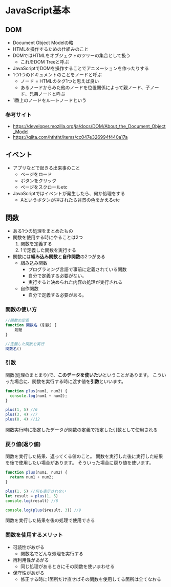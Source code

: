 # JavaScript基本

## DOM
- Document Object Modelの略
- HTMLを操作するための仕組みのこと
- DOMではHTMLをオブジェクトのツリーの集合として扱う
  - これをDOM Treeと呼ぶ
- JavaScriptでDOMを操作することでアニメーションを作ったりする
- 1つ1つのドキュメントのことをノードと呼ぶ
  - ノード = HTMLのタグ1つと思えば良い
  - あるノードからみた他のノードを位置関係によって親ノード、子ノード、兄弟ノードと呼ぶ
- 1番上のノードをルートノードという
  

### 参考サイト
- https://developer.mozilla.org/ja/docs/DOM/About_the_Document_Object_Model
- https://qiita.com/hththt/items/cc047e326994f440a17a

## イベント
- アプリなどで起きる出来事のこと
  - ページをロード
  - ボタンをクリック
  - ページをスクロールetc
- JavaScriptではイベントが発生したら、何か処理をする
  - Aというボタンが押されたら背景の色をかえるetc

## 関数
- ある1つの処理をまとめたもの
- 関数を使用する時にやることは2つ
  1. 関数を定義する
  2. 1で定義した関数を実行する
- 関数には**組み込み関数**と**自作関数**の2つがある
    - 組み込み関数
      - プログラミング言語で事前に定義されている関数
      - 自分で定義する必要がない。
      - 実行すると決められた内容の処理が実行される
    - 自作関数
      - 自分で定義する必要がある。
### 関数の使い方
```JavaScript
//関数の定義
function 関数名 (引数) {
    処理
}

//定義した関数を実行
関数名()
```


### 引数
関数(処理のまとまり)で、**このデータを使いたい**ということがあります。
こういった場合に、関数を実行する時に渡す値を**引数**といいます。
```JavaScript
function plus(num1, num2) {
  console.log(num1 + num2);
}

plus(1, 5) //6
plus(3, 4) //7
plus(8, 4) //12
```
関数実行時に指定したデータが関数の定義で指定した引数として使用される

### 戻り値(返り値)
関数を実行した結果、返ってくる値のこと。
関数を実行した後に実行した結果を後で使用したい場合があります。
そういった場合に戻り値を使います。
```JavaScript
function plus(num1, num2) {
  return num1 + num2;
}

plus(1, 5) //何も表示されない
let result = plus(1, 5)
console.log(result) //6

console.log(plus($result, 3)) //9
```
関数を実行した結果を後の処理で使用できる

### 関数を使用するメリット
- 可読性があがる
  - 関数名でどんな処理を実行する
- 再利用性があがる
  - 同じ処理があるときにその関数を使いまわせる
- 保守性があがる
  - 修正する時に1箇所だけ直せばその関数を使用してる箇所は全てなおる
